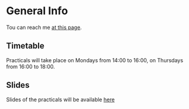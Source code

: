 
# General Info

Tou can reach me [at this page](http://www.fmach.it/CRI/info-generali/organizzazione/Biologia-computazionale/BIANCO-LUCA).

## Timetable

Practicals will take place on Mondays from 14:00 to 16:00, on Thursdays from 16:00 to 18:00.

## Slides

Slides of the practicals will be available [here](docs/)